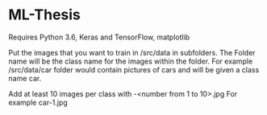 # ML-Thesis

Requires Python 3.6, Keras and TensorFlow, matplotlib

Put the images that you want to train in /src/data in subfolders. The Folder name will be the class name for the images within the folder.
For example /src/data/car folder would contain pictures of cars and will be given a class name car.

Add at least 10 images per class with <class name>-<number from 1 to 10>.jpg
For example car-1.jpg
